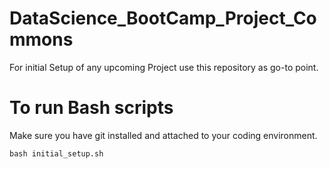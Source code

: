 # DataScience_BootCamp_Project_Commons
For initial Setup of any upcoming Project use this repository as go-to point.

# To run Bash scripts
Make sure you have git installed and attached to your coding environment.
```commandline
bash initial_setup.sh
```
